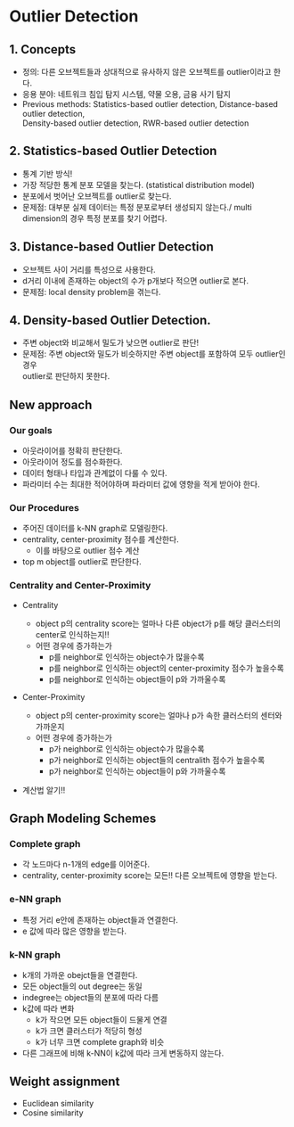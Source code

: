 # Outlier Detection  

## 1. Concepts  

- 정의: 다른 오브젝트들과 상대적으로 유사하지 않은 오브젝트를 outlier이라고 한다.  
- 응용 분야: 네트워크 침입 탐지 시스템, 약물 오용, 금융 사기 탐지  
- Previous methods: Statistics-based outlier detection, Distance-based outlier detection,  
                    Density-based outlier detection, RWR-based outlier detection  
                    
## 2. Statistics-based Outlier Detection  
- 통계 기반 방식!  
- 가장 적당한 통계 분포 모델을 찾는다. (statistical distribution model)  
- 분포에서 벗어난 오브젝트를 outlier로 찾는다.  
- 문제점: 대부분 실제 데이터는 특정 분포로부터 생성되지 않는다./ multi dimension의 경우 특정 분포를 찾기 어렵다.  


## 3. Distance-based Outlier Detection  
- 오브젝트 사이 거리를 특성으로 사용한다.  
- d거리 이내에 존재하는 object의 수가 p개보다 적으면 outlier로 본다.  
- 문제점: local density problem을 겪는다.  

## 4. Density-based Outlier Detection. 
- 주변 object와 비교해서 밀도가 낮으면 outlier로 판단!  
- 문제점: 주변 object와 밀도가 비슷하지만 주변 object를 포함하여 모두 outlier인 경우  
  outlier로 판단하지 못한다.  
  
## New approach  
### Our goals  
- 아웃라이어를 정확히 판단한다.  
- 아웃라이어 정도를 점수화한다.  
- 데이터 형태나 타입과 관계없이 다룰 수 있다.  
- 파라미터 수는 최대한 적어야하며 파라미터 값에 영향을 적게 받아야 한다.  

### Our Procedures    
- 주어진 데이터를 k-NN graph로 모델링한다.     
- centrality, center-proximity 점수를 계산한다.  
  - 이를 바탕으로 outlier 점수 계산  
- top m object를 outlier로 판단한다.  

### Centrality and Center-Proximity  
- Centrality   
  - object p의 centrality score는 얼마나 다른 object가 p를 해당 클러스터의 center로 인식하는지!!  
  - 어떤 경우에 증가하는가  
    - p를 neighbor로 인식하는 object수가 많을수록  
    - p를 neighbor로 인식하는 object의 center-proximity 점수가 높을수록  
    - p를 neighbor로 인식하는 object들이 p와 가까울수록  

- Center-Proximity  
  - object p의 center-proximity score는 얼마나 p가 속한 클러스터의 센터와 가까운지  
  - 어떤 경우에 증가하는가  
    - p가 neighbor로 인식하는 object수가 많을수록  
    - p가 neighbor로 인식하는 object들의 centralith 점수가 높을수록  
    - p가 neighbor로 인식하는 object들이 p와 가까울수록  
    
- 계산법 알기!!  

## Graph Modeling Schemes  
### Complete graph  
- 각 노드마다 n-1개의 edge를 이어준다.  
- centrality, center-proximity score는 모든!! 다른 오브젝트에 영향을 받는다.  

### e-NN graph  
- 특정 거리 e안에 존재하는 object들과 연결한다.  
- e 값에 따라 많은 영향을 받는다.  

### k-NN graph  
- k개의 가까운 obejct들을 연결한다.  
- 모든 object들의 out degree는 동일  
- indegree는 object들의 분포에 따라 다름  
- k값에 따라 변화  
  - k가 작으면 모든 object들이 드물게 연결  
  - k가 크면 클러스터가 적당히 형성  
  - k가 너무 크면 complete graph와 비슷  
- 다른 그래프에 비해 k-NN이 k값에 따라 크게 변동하지 않는다.  

## Weight assignment  
- Euclidean similarity  
- Cosine similarity  






